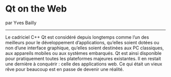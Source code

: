 # Qt on the Web
par Yves Bailly

---

Le cadriciel C++ Qt est considéré depuis longtemps comme l’un des meilleurs pour le développement d’applications, qu’elles soient dotées ou non d’une interface graphique, qu’elles soient destinées aux PC classiques, aux appareils mobiles ou aux systèmes embarqués. Qt est ainsi disponible pour pratiquement toutes les plateformes majeures existantes. Il en restait une dernière à conquérir : celle des applications web. Ce qui était un vieux rêve pour beaucoup est en passe de devenir une réalité.
